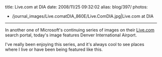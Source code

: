 title: Live.com at DIA
date: 2008/11/25 09:32:02
alias: blog/397/
photos:
- /journal_images/Live.comatDIA_860E/Live.ComDIA.jpg|Live.com at DIA
---
In another one of Microsoft's continuing series of images on their [Live.com](http://www.live.com) search portal, today's image features Denver International Airport.  

I've really been enjoying this series, and it's always cool to see places where I live or have been being featured like this.